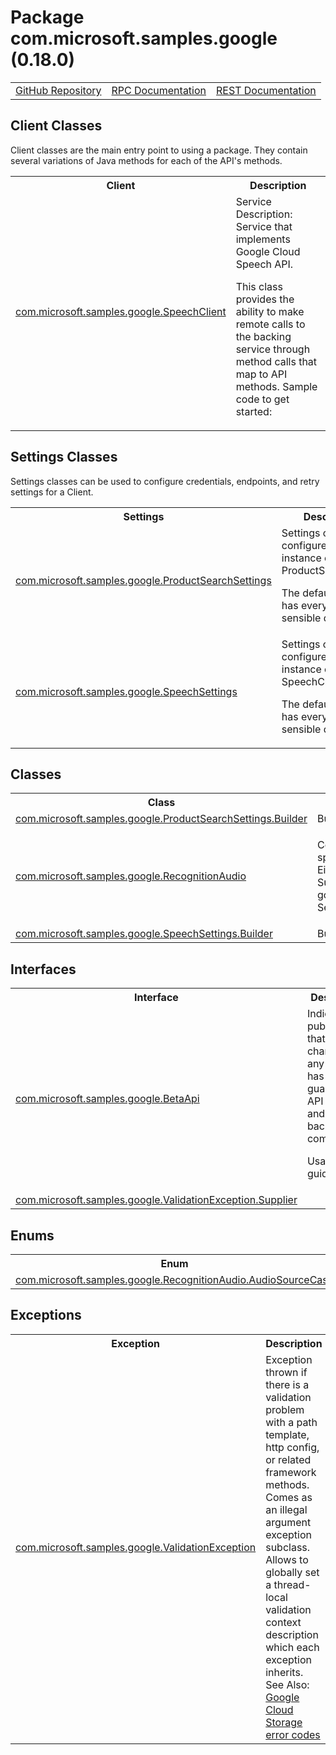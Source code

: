 # Package com.microsoft.samples.google (0.18.0)
<table>
   <tr>
     <td><a href="https://github.com/googleapis/google-cloud-java/tree/main/java-apikeys/google-cloud-apikeys/src/main/java/com/microsoft/samples/google">GitHub Repository</a></td>
     <td><a href="https://cloud.google.com/api-keys/docs/reference/rpc">RPC Documentation</a></td>
     <td><a href="https://cloud.google.com/api-keys/docs/reference/rest">REST Documentation</a></td>
   </tr>
 </table>

## Client Classes
Client classes are the main entry point to using a package.
They contain several variations of Java methods for each of the API's methods.
<table>
   <tr>
     <th>
Client</th>
     <th>
Description</th>
<tr>
<td><a href="https://cloud.google.com/java/docs/reference/google-cloud-apikeys/latest/com.microsoft.samples.google.SpeechClient">com.microsoft.samples.google.SpeechClient</a></td>
<td>
Service Description: Service that implements Google Cloud Speech API.

 <p>This class provides the ability to make remote calls to the backing service through method
 calls that map to API methods. Sample code to get started:</td>
   </tr>
 </table>

## Settings Classes
Settings classes can be used to configure credentials, endpoints, and retry settings for a Client.
<table>
   <tr>
     <th>
Settings</th>
     <th>
Description</th>
<tr>
<td><a href="https://cloud.google.com/java/docs/reference/google-cloud-apikeys/latest/com.microsoft.samples.google.ProductSearchSettings">com.microsoft.samples.google.ProductSearchSettings</a></td>
<td>
Settings class to configure an instance of <xref uid="ProductSearchClient" data-throw-if-not-resolved="false">ProductSearchClient</xref>.

 <p>The default instance has everything set to sensible defaults:
</td>
   </tr>
<tr>
<td><a href="https://cloud.google.com/java/docs/reference/google-cloud-apikeys/latest/com.microsoft.samples.google.SpeechSettings">com.microsoft.samples.google.SpeechSettings</a></td>
<td>
Settings class to configure an instance of <xref uid="SpeechClient" data-throw-if-not-resolved="false">SpeechClient</xref>.

 <p>The default instance has everything set to sensible defaults:
</td>
   </tr>
 </table>

## Classes
<table>
   <tr>
     <th>
Class</th>
     <th>
Description</th>
<tr>
<td><a href="https://cloud.google.com/java/docs/reference/google-cloud-apikeys/latest/com.microsoft.samples.google.ProductSearchSettings.Builder">com.microsoft.samples.google.ProductSearchSettings.Builder</a></td>
<td>
Builder for ProductSearchSettings.</td>
   </tr>
<tr>
<td><a href="https://cloud.google.com/java/docs/reference/google-cloud-apikeys/latest/com.microsoft.samples.google.RecognitionAudio">com.microsoft.samples.google.RecognitionAudio</a></td>
<td>

 Contains audio data in the encoding specified in the <code>RecognitionConfig</code>.
 Either <code>content</code> or <code>uri</code> must be supplied. Supplying both or neither
 returns <xref uid="google.rpc.Code.INVALID_ARGUMENT" data-throw-if-not-resolved="false">google.rpc.Code.INVALID_ARGUMENT</xref>. See</td>
   </tr>
<tr>
<td><a href="https://cloud.google.com/java/docs/reference/google-cloud-apikeys/latest/com.microsoft.samples.google.SpeechSettings.Builder">com.microsoft.samples.google.SpeechSettings.Builder</a></td>
<td>
Builder for SpeechSettings.</td>
   </tr>
 </table>

## Interfaces
<table>
   <tr>
     <th>
Interface</th>
     <th>
Description</th>
<tr>
<td><a href="https://cloud.google.com/java/docs/reference/google-cloud-apikeys/latest/com.microsoft.samples.google.BetaApi">com.microsoft.samples.google.BetaApi</a></td>
<td>
Indicates a public API that can change at any time, and has no guarantee of API stability and
 backward-compatibility.

 <p>Usage guidelines:</td>
   </tr>
<tr>
<td><a href="https://cloud.google.com/java/docs/reference/google-cloud-apikeys/latest/com.microsoft.samples.google.ValidationException.Supplier">com.microsoft.samples.google.ValidationException.Supplier</a></td>
<td>
</td>
   </tr>
 </table>

## Enums
<table>
   <tr>
     <th>
Enum</th>
     <th>
Description</th>
<tr>
<td><a href="https://cloud.google.com/java/docs/reference/google-cloud-apikeys/latest/com.microsoft.samples.google.RecognitionAudio.AudioSourceCase">com.microsoft.samples.google.RecognitionAudio.AudioSourceCase</a></td>
<td>
</td>
   </tr>
 </table>

## Exceptions
<table>
   <tr>
     <th>
Exception</th>
     <th>
Description</th>
<tr>
<td><a href="https://cloud.google.com/java/docs/reference/google-cloud-apikeys/latest/com.microsoft.samples.google.ValidationException">com.microsoft.samples.google.ValidationException</a></td>
<td>
Exception thrown if there is a validation problem with a path template, http config, or related
 framework methods. Comes as an illegal argument exception subclass. Allows to globally set a
 thread-local validation context description which each exception inherits.
See Also: <a href="https://cloud.google.com/storage/docs/json_api/v1/status-codes">Google Cloud  Storage error codes</a>
</td>
   </tr>
 </table>

